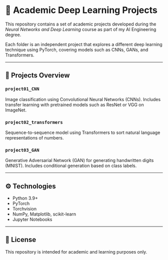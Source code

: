 # 🧠 Academic Deep Learning Projects

This repository contains a set of academic projects developed during the *Neural Networks and Deep Learning* course as part of my AI Engineering degree.

Each folder is an independent project that explores a different deep learning technique using PyTorch, covering models such as CNNs, GANs, and Transformers.

---

## 📂 Projects Overview

### `project01_CNN`
Image classification using Convolutional Neural Networks (CNNs). Includes transfer learning with pretrained models such as ResNet or VGG on ImageNet.

### `project02_transformers`
Sequence-to-sequence model using Transformers to sort natural language representations of numbers.


### `project03_GAN`
Generative Adversarial Network (GAN) for generating handwritten digits (MNIST). Includes conditional generation based on class labels.

---

## ⚙️ Technologies

- Python 3.9+
- PyTorch
- Torchvision
- NumPy, Matplotlib, scikit-learn
- Jupyter Notebooks

---

## 📄 License

This repository is intended for academic and learning purposes only.
